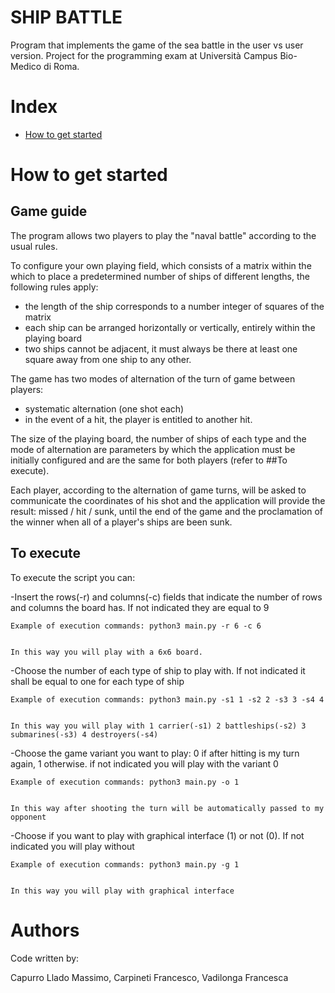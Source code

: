 
# SHIP BATTLE
Program that implements the game of the sea battle in the user vs user version. Project for the programming exam at Università Campus Bio-Medico di Roma.


# Index

- [How to get started](#how-to-get-started)

# How to get started

## Game guide

The program allows two players to play the "naval battle" according to the usual rules.

To configure your own playing field, which consists of a matrix within the which to place a predetermined number of ships of different lengths, the following rules apply:
- the length of the ship corresponds to a number integer of squares of the matrix
- each ship can be arranged horizontally or vertically, entirely within the playing board
- two ships cannot be adjacent, it must always be there at least one square away from one ship to any other.
 
 The game has two modes of alternation of the turn of game between players:
- systematic alternation (one shot each)
- in the event of a hit, the player is entitled to another hit.

The size of the playing board, the number of ships of each type and the mode of alternation are parameters by which the application must be initially configured and are the same for both players (refer to ##To execute).

Each player, according to the alternation of game turns, will be asked to communicate the coordinates of his shot and the application will provide the result: missed / hit / sunk, until the end of the game and the proclamation of the winner when all of a player's ships are been sunk.

## To execute
To execute the script you can:

-Insert the rows(-r) and columns(-c) fields that indicate the number of rows and columns the board has. If not indicated they are equal to 9
   
   
    Example of execution commands: python3 main.py -r 6 -c 6
    
    
    In this way you will play with a 6x6 board.
    
    
-Choose the number of each type of ship to play with. If not indicated it shall be equal to one for each type of ship


    Example of execution commands: python3 main.py -s1 1 -s2 2 -s3 3 -s4 4
    
    
    In this way you will play with 1 carrier(-s1) 2 battleships(-s2) 3 submarines(-s3) 4 destroyers(-s4)
    
    
-Choose the game variant you want to play: 0 if after hitting is my turn again, 1 otherwise. if not indicated you will play with the variant 0
    
    
    Example of execution commands: python3 main.py -o 1
    
    
    In this way after shooting the turn will be automatically passed to my opponent
    
    
-Choose if you want to play with graphical interface (1) or not (0). If not indicated you will play without
    
    
    Example of execution commands: python3 main.py -g 1
    
    
    In this way you will play with graphical interface
    
# Authors
Code written by:

Capurro Llado Massimo, Carpineti Francesco, Vadilonga Francesca

